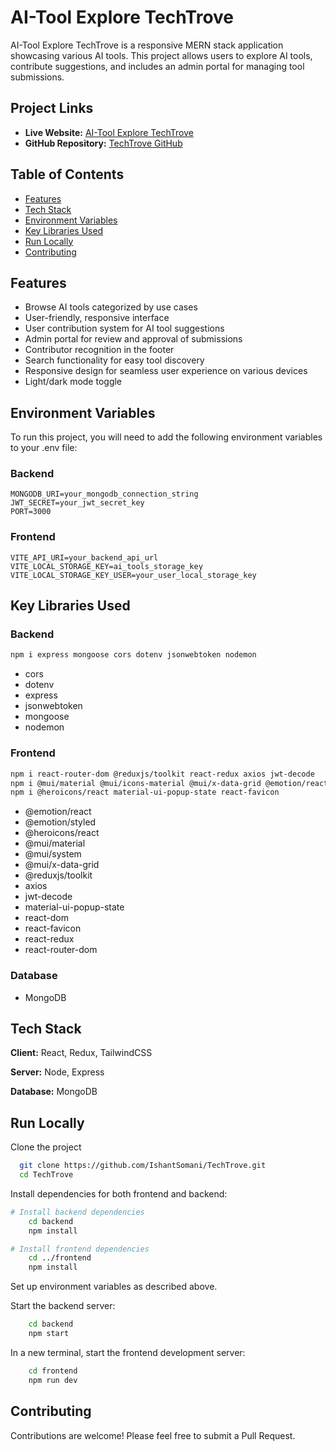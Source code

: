 
# AI-Tool Explore TechTrove

AI-Tool Explore TechTrove is a responsive MERN stack application showcasing various AI tools. This project allows users to explore AI tools, contribute suggestions, and includes an admin portal for managing tool submissions.

## Project Links

- **Live Website:** [AI-Tool Explore TechTrove](https://techtrove.vercel.app/)
- **GitHub Repository:** [TechTrove GitHub](https://github.com/IshantSomani/TechTrove)

## Table of Contents

- [Features](#features)
- [Tech Stack](#tech-stack)
- [Environment Variables](#environment-variables)
- [Key Libraries Used](#key-libraries-used)
- [Run Locally](#run-locally)
- [Contributing](#contributing)

## Features

- Browse AI tools categorized by use cases
- User-friendly, responsive interface
- User contribution system for AI tool suggestions
- Admin portal for review and approval of submissions
- Contributor recognition in the footer
- Search functionality for easy tool discovery
- Responsive design for seamless user experience on various devices
- Light/dark mode toggle

## Environment Variables

To run this project, you will need to add the following environment variables to your .env file:

### Backend
    MONGODB_URI=your_mongodb_connection_string
    JWT_SECRET=your_jwt_secret_key 
    PORT=3000

### Frontend
    VITE_API_URI=your_backend_api_url
    VITE_LOCAL_STORAGE_KEY=ai_tools_storage_key
    VITE_LOCAL_STORAGE_KEY_USER=your_user_local_storage_key
## Key Libraries Used

### Backend

```bash
npm i express mongoose cors dotenv jsonwebtoken nodemon
```
- cors
- dotenv
- express
- jsonwebtoken
- mongoose
- nodemon

### Frontend

```bash
npm i react-router-dom @reduxjs/toolkit react-redux axios jwt-decode 
npm i @mui/material @mui/icons-material @mui/x-data-grid @emotion/react @emotion/styled 
npm i @heroicons/react material-ui-popup-state react-favicon
```

- @emotion/react
- @emotion/styled
- @heroicons/react
- @mui/material
- @mui/system
- @mui/x-data-grid
- @reduxjs/toolkit
- axios
- jwt-decode
- material-ui-popup-state
- react-dom
- react-favicon
- react-redux
- react-router-dom

### Database
- MongoDB
## Tech Stack

**Client:** React, Redux, TailwindCSS

**Server:** Node, Express

**Database:** MongoDB


## Run Locally

Clone the project

```bash
  git clone https://github.com/IshantSomani/TechTrove.git
  cd TechTrove
```

Install dependencies for both frontend and backend:

```bash
# Install backend dependencies
    cd backend
    npm install

# Install frontend dependencies
    cd ../frontend
    npm install
```

Set up environment variables as described above.

Start the backend server:
```bash
    cd backend
    npm start
```

In a new terminal, start the frontend development server:

```bash
    cd frontend
    npm run dev
```

## Contributing
Contributions are welcome! Please feel free to submit a Pull Request.